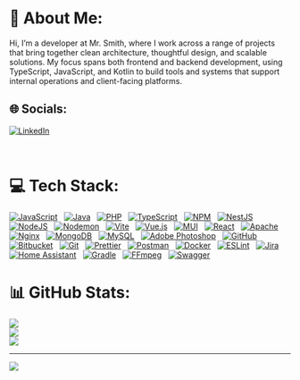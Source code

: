 # 💫 About Me:
Hi, I’m a developer at Mr. Smith, where I work across a range of projects that bring together clean architecture, thoughtful design, and scalable solutions. My focus spans both frontend and backend development, using TypeScript, JavaScript, and Kotlin to build tools and systems that support internal operations and client-facing platforms.<br>

## 🌐 Socials:
<p align='left'>
  <a href="https://linkedin.com/in/Ricardo van de Rakt"><img alt="LinkedIn" src="https://img.shields.io/badge/LinkedIn-0077B5?style=for-the-badge&logo=linkedin&logoColor=white" /></a>
</p>
<br />

# 💻 Tech Stack:
<p align='left'>
  <a href="#"><img alt="JavaScript" src="https://img.shields.io/badge/javascript-%23323330.svg?style=for-the-badge&logo=javascript&logoColor=%23F7DF1E" /></a>
  &nbsp;
  <a href="#"><img alt="Java" src="https://img.shields.io/badge/java-%23ED8B00.svg?style=for-the-badge&logo=openjdk&logoColor=white" /></a>
  &nbsp;
  <a href="#"><img alt="PHP" src="https://img.shields.io/badge/php-%23777BB4.svg?style=for-the-badge&logo=php&logoColor=white" /></a>
  &nbsp;
  <a href="#"><img alt="TypeScript" src="https://img.shields.io/badge/typescript-%23007ACC.svg?style=for-the-badge&logo=typescript&logoColor=white" /></a>
  &nbsp;
  <a href="#"><img alt="NPM" src="https://img.shields.io/badge/NPM-%23CB3837.svg?style=for-the-badge&logo=npm&logoColor=white" /></a>
  &nbsp;
  <a href="#"><img alt="NestJS" src="https://img.shields.io/badge/nestjs-%23E0234E.svg?style=for-the-badge&logo=nestjs&logoColor=white" /></a>
  &nbsp;
  <a href="#"><img alt="NodeJS" src="https://img.shields.io/badge/node.js-6DA55F?style=for-the-badge&logo=node.js&logoColor=white" /></a>
  &nbsp;
  <a href="#"><img alt="Nodemon" src="https://img.shields.io/badge/NODEMON-%23323330.svg?style=for-the-badge&logo=nodemon&logoColor=%BBDEAD" /></a>
  &nbsp;
  <a href="#"><img alt="Vite" src="https://img.shields.io/badge/vite-%23646CFF.svg?style=for-the-badge&logo=vite&logoColor=white" /></a>
  &nbsp;
  <a href="#"><img alt="Vue.js" src="https://img.shields.io/badge/vue.js-%2335495e.svg?style=for-the-badge&logo=vuedotjs&logoColor=%234FC08D" /></a>
  &nbsp;
  <a href="#"><img alt="MUI" src="https://img.shields.io/badge/MUI-%230081CB.svg?style=for-the-badge&logo=mui&logoColor=white" /></a>
  &nbsp;
  <a href="#"><img alt="React" src="https://img.shields.io/badge/react-%2320232a.svg?style=for-the-badge&logo=react&logoColor=%2361DAFB" /></a>
  &nbsp;
  <a href="#"><img alt="Apache" src="https://img.shields.io/badge/apache-%23D42029.svg?style=for-the-badge&logo=apache&logoColor=white" /></a>
  &nbsp;
  <a href="#"><img alt="Nginx" src="https://img.shields.io/badge/nginx-%23009639.svg?style=for-the-badge&logo=nginx&logoColor=white" /></a>
  &nbsp;
  <a href="#"><img alt="MongoDB" src="https://img.shields.io/badge/MongoDB-%234ea94b.svg?style=for-the-badge&logo=mongodb&logoColor=white" /></a>
  &nbsp;
  <a href="#"><img alt="MySQL" src="https://img.shields.io/badge/mysql-4479A1.svg?style=for-the-badge&logo=mysql&logoColor=white" /></a>
  &nbsp;
  <a href="#"><img alt="Adobe Photoshop" src="https://img.shields.io/badge/adobe%20photoshop-%2331A8FF.svg?style=for-the-badge&logo=adobe%20photoshop&logoColor=white" /></a>
  &nbsp;
  <a href="#"><img alt="GitHub" src="https://img.shields.io/badge/github-%23121011.svg?style=for-the-badge&logo=github&logoColor=white" /></a>
  &nbsp;
  <a href="#"><img alt="Bitbucket" src="https://img.shields.io/badge/bitbucket-%230047B3.svg?style=for-the-badge&logo=bitbucket&logoColor=white" /></a>
  &nbsp;
  <a href="#"><img alt="Git" src="https://img.shields.io/badge/git-%23F05033.svg?style=for-the-badge&logo=git&logoColor=white" /></a>
  &nbsp;
  <a href="#"><img alt="Prettier" src="https://img.shields.io/badge/prettier-%23F7B93E.svg?style=for-the-badge&logo=prettier&logoColor=black" /></a>
  &nbsp;
  <a href="#"><img alt="Postman" src="https://img.shields.io/badge/Postman-FF6C37?style=for-the-badge&logo=postman&logoColor=white" /></a>
  &nbsp;
  <a href="#"><img alt="Docker" src="https://img.shields.io/badge/docker-%230db7ed.svg?style=for-the-badge&logo=docker&logoColor=white" /></a>
  &nbsp;
  <a href="#"><img alt="ESLint" src="https://img.shields.io/badge/ESLint-4B3263?style=for-the-badge&logo=eslint&logoColor=white" /></a>
  &nbsp;
  <a href="#"><img alt="Jira" src="https://img.shields.io/badge/jira-%230A0FFF.svg?style=for-the-badge&logo=jira&logoColor=white" /></a>
  &nbsp;
  <a href="#"><img alt="Home Assistant" src="https://img.shields.io/badge/home%20assistant-%2341BDF5.svg?style=for-the-badge&logo=home-assistant&logoColor=white" /></a>
  &nbsp;
  <a href="#"><img alt="Gradle" src="https://img.shields.io/badge/Gradle-02303A.svg?style=for-the-badge&logo=Gradle&logoColor=white" /></a>
  &nbsp;
  <a href="#"><img alt="FFmpeg" src="https://shields.io/badge/FFmpeg-%23171717.svg?logo=ffmpeg&style=for-the-badge&labelColor=171717&logoColor=5cb85c" /></a>
  &nbsp;
  <a href="#"><img alt="Swagger" src="https://img.shields.io/badge/-Swagger-%23Clojure?style=for-the-badge&logo=swagger&logoColor=white" /></a>
</p>

# 📊 GitHub Stats:
![](https://github-readme-stats.vercel.app/api?username=Ricardo-MrSmith&theme=dark&hide_border=true&include_all_commits=false&count_private=false)<br/>
![](https://nirzak-streak-stats.vercel.app/?user=Ricardo-MrSmith&theme=dark&hide_border=true)<br/>
![](https://github-readme-stats.vercel.app/api/top-langs/?username=Ricardo-MrSmith&theme=dark&hide_border=true&include_all_commits=false&count_private=false&layout=compact)

---
[![](https://visitcount.itsvg.in/api?id=Ricardo-MrSmith&icon=0&color=0)](https://visitcount.itsvg.in)

<!-- Proudly created with GPRM ( https://gprm.itsvg.in ) -->
